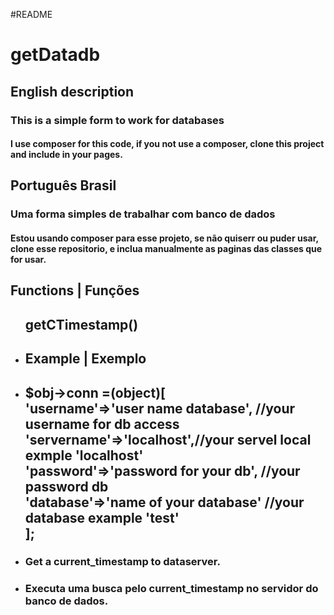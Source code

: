 #README 
<h1>getDatadb</h1>
<lang='en-us'></lang>
<h2>English description</h2>
<h3>This is a simple form to work for databases</h3>
<h4>I use composer for this code, if you not use a composer, 
clone this project and include in your pages.</h4>
<lang='pt-br'></lang>
<h2>Português Brasil</h2>
<h3>Uma forma simples de trabalhar com banco de dados</h3>
<h4>Estou usando composer para esse projeto, se não quiserr ou puder usar, clone esse repositorio, e inclua manualmente as paginas das classes que for usar.</h4>

<h2>Functions | Funções</h2>
<ul>
    <h2>
    getCTimestamp()
    </h2>
    <li>
    <h2>Example | Exemplo</h2>
    </li>
    <li><h2>$obj->conn =(object)[<br>
        'username'=>'user name database', //your username for db access<br>
        'servername'=>'localhost',//your servel local exmple 'localhost'<br>
        'password'=>'password for your db', //your password db<br>
        'database'=>'name of your database' //your database example 'test'<br>
        ]; </h2>
    </li>
    <li><h3> Get a current_timestamp to dataserver. </h3></li>
    <li><h3>Executa uma busca pelo current_timestamp no servidor do banco de dados.</h3></li>
<ul>